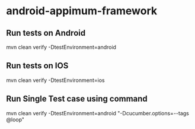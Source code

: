 # android-appimum-framework

## Run tests on Android
 mvn clean verify -DtestEnvironment=android
 
 ## Run tests on IOS
 mvn clean verify -DtestEnvironment=ios

 ## Run Single Test case using command
mvn clean verify -DtestEnvironment=android "-Dcucumber.options=--tags @loop"


